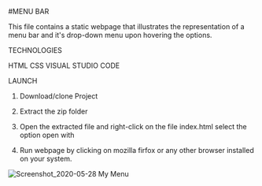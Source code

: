 #MENU BAR

This file contains a static webpage that illustrates the representation of a menu bar and it's drop-down menu upon hovering the options.

TECHNOLOGIES 

HTML
CSS
VISUAL STUDIO CODE

LAUNCH
1. Download/clone Project

2. Extract the zip folder

3. Open the extracted file and right-click on the file index.html select the option open with

4. Run webpage by clicking on mozilla firfox or any other browser installed on your system.


![Screenshot_2020-05-28 My Menu](https://user-images.githubusercontent.com/59982887/83196843-77e3a380-a134-11ea-9a94-0d7424d25438.png)


